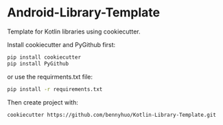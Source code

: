 # Android-Library-Template

Template for Kotlin libraries using cookiecutter.

Install cookiecutter and PyGithub first:

```bash
pip install cookiecutter
pip install PyGithub
```

or use the requirments.txt file:

```bash
pip install -r requirements.txt
```

Then create project with:

```bash
cookiecutter https://github.com/bennyhuo/Kotlin-Library-Template.git
```